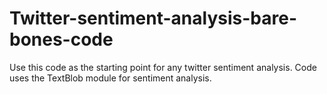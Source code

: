 # Twitter-sentiment-analysis-bare-bones-code
Use this code as the starting point for any twitter sentiment analysis. Code uses the TextBlob module for sentiment analysis.
